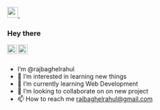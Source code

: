 <img src="https://media.giphy.com/media/hvRJCLFzcasrR4ia7z/giphy.gif" width="25px">, 
  ### Hey there 
<a href="https://www.linkedin.com/in/rajbaghelrahul/">
  <img align="left" alt="Nipun's LinkedIN" width="22px" src="https://raw.githubusercontent.com/peterthehan/peterthehan/master/assets/linkedin.svg" />
</a>

<a href="https://twitter.com/rajbaghelrahul">
  <img align="left" alt="Raj Baghel | Twitter" width="22px" src="https://raw.githubusercontent.com/peterthehan/peterthehan/master/assets/twitter.svg" />
</a>

<br>
<br>

- I’m @rajbaghelrahul
- 👀 I’m interested in learning new things
- 🌱 I’m currently learning Web Development
- 💞️ I’m looking to collaborate on on new project
- 📫 How to reach me rajbaghelrahul@gmail.com
